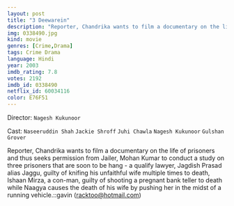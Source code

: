 ```yaml
---
layout: post
title: "3 Deewarein"
description: "Reporter, Chandrika wants to film a documentary on the life of prisoners and thus seeks permission from Jailer, Mohan Kumar to conduct a study on three prisoners that are soon to be hang - a qualify lawyer, Jagdish Prasad alias Jaggu, guilty of knifing his unfaithful wife multiple times to death, Ishaan Mirza, a con-man, guilty of shooting a pregnant bank teller to death while Naagya causes the death of his wife by pushing her in the midst of a running vehic.."
img: 0338490.jpg
kind: movie
genres: [Crime,Drama]
tags: Crime Drama 
language: Hindi
year: 2003
imdb_rating: 7.8
votes: 2192
imdb_id: 0338490
netflix_id: 60034116
color: E76F51
---
```

Director: `Nagesh Kukunoor`  

Cast: `Naseeruddin Shah` `Jackie Shroff` `Juhi Chawla` `Nagesh Kukunoor` `Gulshan Grover` 

Reporter, Chandrika wants to film a documentary on the life of prisoners and thus seeks permission from Jailer, Mohan Kumar to conduct a study on three prisoners that are soon to be hang - a qualify lawyer, Jagdish Prasad alias Jaggu, guilty of knifing his unfaithful wife multiple times to death, Ishaan Mirza, a con-man, guilty of shooting a pregnant bank teller to death while Naagya causes the death of his wife by pushing her in the midst of a running vehicle.::gavin (racktoo@hotmail.com)